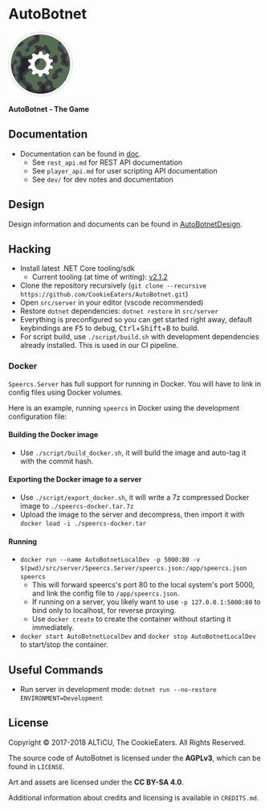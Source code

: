 
# AutoBotnet

<img src="media/logo.png" width="128" height="128" />

**AutoBotnet - The Game**

## Documentation

- Documentation can be found in [doc](doc/).
  - See `rest_api.md` for REST API documentation
  - See `player_api.md` for user scripting API documentation
  - See `dev/` for dev notes and documentation

## Design

Design information and documents can be found in [AutoBotnetDesign](https://github.com/CookieEaters/AutoBotnetDesign).

## Hacking

- Install latest .NET Core tooling/sdk
  - Current tooling (at time of writing): [v2.1.2](https://github.com/dotnet/core/blob/master/release-notes/download-archives/2.1.2-sdk-download.md)
- Clone the repository recursively (`git clone --recursive https://github.com/CookieEaters/AutoBotnet.git`)
- Open `src/server` in your editor (vscode recommended)
- Restore `dotnet` dependencies: `dotnet restore` in `src/server`
- Everything is preconfigured so you can get started right away, default keybindings are <kbd>F5</kbd> to debug, <kbd>Ctrl</kbd>+<kbd>Shift</kbd>+<kbd>B</kbd> to build.
- For script build, use `./script/build.sh` with development dependencies
already installed. This is used in our CI pipeline.

### Docker

`Speercs.Server` has full support for running in Docker. You will have to link in config files using Docker volumes.

Here is an example, running `speercs` in Docker using the development configuration file:

#### Building the Docker image
- Use `./script/build_docker.sh`, it will build the image and auto-tag it with the commit hash.

#### Exporting the Docker image to a server
- Use `./script/export_docker.sh`, it will write a 7z compressed Docker image to `./speercs-docker.tar.7z`
- Upload the image to the server and decompress, then import it with `docker load -i ./speercs-docker.tar`

#### Running
- `docker run --name AutoBotnetLocalDev -p 5000:80 -v $(pwd)/src/server/Speercs.Server/speercs.json:/app/speercs.json speercs`
    - This will forward speercs's port 80 to the local system's port 5000, and link the config file to `/app/speercs.json`.
    - If running on a server, you likely want to use `-p 127.0.0.1:5000:80` to bind only to localhost, for reverse proxying.
    - Use `docker create` to create the container without starting it immediately.
- `docker start AutoBotnetLocalDev` and `docker stop AutoBotnetLocalDev` to start/stop the container.

## Useful Commands
- Run server in development mode: `dotnet run --no-restore ENVIRONMENT=Development`

## License

Copyright © 2017-2018 ALTiCU, The CookieEaters. All Rights Reserved.

The source code of AutoBotnet is licensed under the **AGPLv3**, which can
be found in `LICENSE`.

Art and assets are licensed under the **CC BY-SA 4.0**.

Additional information about credits and licensing is available in `CREDITS.md`.
